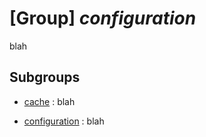 # [Group] _configuration_

blah

## Subgroups

- [cache](/Commands/configuration/cache/readme.md)
: blah

- [configuration](/Commands/configuration/configuration/readme.md)
: blah
